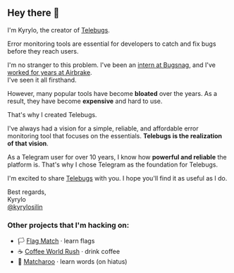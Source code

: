 ## Hey there 👋

I'm Kyrylo, the creator of [Telebugs](https://telebugs.com).

Error monitoring tools are essential for developers to catch and fix bugs before they reach users.

I'm no stranger to this problem. I've been an [intern at Bugsnag](https://github.com/bugsnag/bugsnag-ruby/commits?author=kyrylo), and I've [worked for years at Airbrake](https://github.com/airbrake/airbrake-ruby/commits?author=kyrylo).<br>
I've seen it all firsthand.

However, many popular tools have become **bloated** over the years. As a result, they have become **expensive** and hard to use.

That's why I created Telebugs.

I've always had a vision for a simple, reliable, and affordable error monitoring tool that focuses on the essentials. **Telebugs is the realization of that vision**.

As a Telegram user for over 10 years, I know how **powerful and reliable** the platform is. That's why I chose Telegram as the foundation for Telebugs.

I'm excited to share [Telebugs](https://telebugs.com) with you. I hope you'll find it as useful as I do.

Best regards,<br>
Kyrylo<br>
[@kyrylosilin](https://x.com/kyrylosilin)

### Other projects that I'm hacking on:

- 🏳️ [Flag Match](https://flagmatch.com) &middot; learn flags
- ☕️ [Coffee World Rush](https://coffeeworldrush.com) &middot; drink coffee
- 🍵 [Matcharoo](https://matcharoo.app) &middot; learn words (on hiatus)
